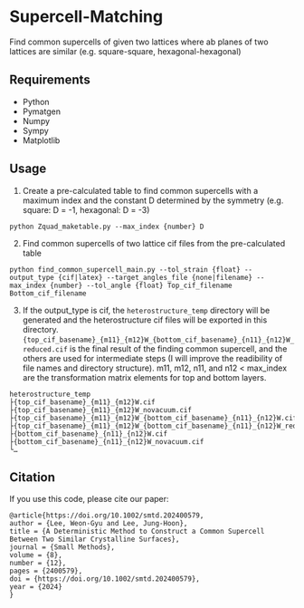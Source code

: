 # Supercell-Matching

Find common supercells of given two lattices where ab planes of two lattices are similar (e.g. square-square, hexagonal-hexagonal)

## Requirements
* Python
* Pymatgen
* Numpy
* Sympy
* Matplotlib

## Usage
1. Create a pre-calculated table to find common supercells with a maximum index and the constant D determined by the symmetry (e.g. square: D = -1, hexagonal: D = -3)
```
python Zquad_maketable.py --max_index {number} D
```
2. Find common supercells of two lattice cif files from the pre-calculated table
```
python find_common_supercell_main.py --tol_strain {float} --output_type {cif|latex} --target_angles_file {none|filename} --max_index {number} --tol_angle {float} Top_cif_filename Bottom_cif_filename 
```

3. If the output_type is cif, the `heterostructure_temp` directory will be generated and the heterostructure cif files will be exported in this directory. `{top_cif_basename}_{m11}_{m12}W_{bottom_cif_basename}_{n11}_{n12}W_reduced.cif` is the final result of the finding common supercell, and the others are used for intermediate steps (I will improve the readibility of file names and directory structure). m11, m12, n11, and n12 < max_index are the transformation matrix elements for top and bottom layers.
```
heterostructure_temp
├{top_cif_basename}_{m11}_{m12}W.cif
├{top_cif_basename}_{m11}_{m12}W_novacuum.cif
├{top_cif_basename}_{m11}_{m12}W_{bottom_cif_basename}_{n11}_{n12}W.cif
├{top_cif_basename}_{m11}_{m12}W_{bottom_cif_basename}_{n11}_{n12}W_reduced.cif
├{bottom_cif_basename}_{n11}_{n12}W.cif
├{bottom_cif_basename}_{n11}_{n12}W_novacuum.cif
└…
```

## Citation
If you use this code, please cite our paper:
```
@article{https://doi.org/10.1002/smtd.202400579,
author = {Lee, Weon-Gyu and Lee, Jung-Hoon},
title = {A Deterministic Method to Construct a Common Supercell Between Two Similar Crystalline Surfaces},
journal = {Small Methods},
volume = {8},
number = {12},
pages = {2400579},
doi = {https://doi.org/10.1002/smtd.202400579},
year = {2024}
}
```
